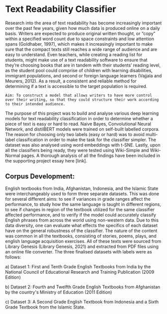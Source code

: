 # Text Readability Classifier

Research into the area of text readability has become increasingly important over the past few years, given how much data is produced online on a daily basis.
Writers are expected to produce original written thought, or “copy” within a specified word count due to space constraints and low attention spans (Goldhaber,
1997), which makes it increasingly important to make sure that the compact texts still reaches a wide range of audience and are easy to understand. Even
teachers, while creating a reading list for students, might make use of a text readability software to ensure that they’re choosing books that are in tandem with
their students’ reading level, as the student pool could comprise of children with learning disabilities, immigrant populations, and second or foreign language
learners (Vajjala and Meurers, 2012). As a result, a consistent and reliable method for determining if a text is accessible to the target population is required.

`Aim: To construct a model that allows writers to have more control over their writing, so that they could structure their work according to their intended
audience.`
 
The purpose of this project was to build and analyse various deep learning models for text readability classification in order to determine whether a piece of
text is easy or hard to read. Naive Bayes, Convolutional Neural Network, and distilBERT models were trained on self-built labelled corpora. The reason for
choosing only two labels (easy or hard) was to avoid multi-label classification in order to make the task for the classifier simpler. The dataset was also
analysed using word embeddings with t-SNE. Lastly, upon all the classifiers being ready, they were tested using Wiki-Simple and Wiki-Normal pages. A thorough
analysis of all the findings have been included in the supporting project essay here [link]. 

## Corpus Development:

English textbooks from India, Afghanistan, Indonesia, and the Islamic State were interchangeably used to form three separate datasets. This was done for several
different aims: to see if variances in grade ranges affect the performance, to study how the same language is taught in different regions, to see if changes in
region of the textbook utilized for the same classifier affected performance, and to verify if the model could accurately classify English phrases from across
the world using non-western data. Due to this data diversity, one can evaluate what effects the specifics of each dataset have on the general robustness of the
classifier. The nature of the content was common in all the textbooks, consisting of stories, poems, plays, and english language acquisition exercises. All of
these texts were sourced from Library Genesis (Library Genesis, 2021) and extracted from PDF files using an online file converter. The three finalised datasets
with labels were as follows:
 
a)	Dataset 1: First and Tenth Grade English Textbooks from India by the National Council of Educational Research and Training Publication (2009 Edition) 

b)	Dataset 2: Fourth and Twelfth Grade English Textbooks from Afghanistan by the country's Ministry of Education (2011 Edition)

c)	Dataset 3: A Second Grade English Textbook from Indonesia and a Sixth Grade Textbook from the Islamic State.




